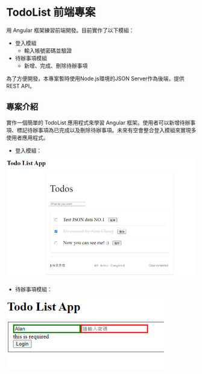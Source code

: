 # TodoList 前端專案

用 Angular 框架練習前端開發。目前實作了以下模組：

- 登入模組
    - 輸入帳號密碼並驗證
- 待辦事項模組
    - 新增、完成、刪除待辦事項

為了方便開發，本專案暫時使用Node.js環境的JSON Server作為後端，提供REST API。

## 專案介紹

實作一個簡單的 TodoList 應用程式來學習 Angular 框架。使用者可以新增待辦事項、標記待辦事項為已完成以及刪除待辦事項。未來有空會整合登入模組來實現多使用者應用程式。

- 登入模組：

 ![image](https://github.com/Alan-Cheng/Angular-TodoList/blob/master/todolist.png)

- 待辦事項模組：

 ![image](https://github.com/Alan-Cheng/Angular-TodoList/blob/master/login.png)

